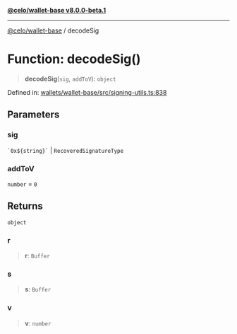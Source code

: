 [**@celo/wallet-base v8.0.0-beta.1**](../README.md)

***

[@celo/wallet-base](../README.md) / decodeSig

# Function: decodeSig()

> **decodeSig**(`sig`, `addToV`): `object`

Defined in: [wallets/wallet-base/src/signing-utils.ts:838](https://github.com/celo-org/developer-tooling/blob/master/packages/sdk/wallets/wallet-base/src/signing-utils.ts#L838)

## Parameters

### sig

`` `0x${string}` `` | `RecoveredSignatureType`

### addToV

`number` = `0`

## Returns

`object`

### r

> **r**: `Buffer`

### s

> **s**: `Buffer`

### v

> **v**: `number`
